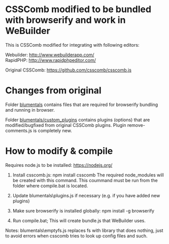 CSSComb modified to be bundled with browserify and work in WeBuilder
====================================================================

This is CSSComb modified for integrating with following editors:

Webuilder: http://www.webuilderapp.com/ <br>
RapidPHP: http://www.rapidphpeditor.com/

Original CSSComb: https://github.com/csscomb/csscomb.js

Changes from original
=====================

Folder [blumentals](blumentals/) contains files that are required for browserify bundling and running in browser.

Folder [blumentals/custom_plugins](blumentals/custom_plugins/) contains plugins (options) that are modified/bugfixed from original CSSComb plugins. Plugin remove-comments.js is completely new.

How to modify & compile
=======================

Requires node.js to be installed: https://nodejs.org/

1) Install csscomb.js: npm install csscomb
   The required node_modules will be created with this command.
   This coummand must be run from the folder where compile.bat is located.

2) Update blumentals\plugins.js if necessary (e.g. if you have added new plugins)

3) Make sure browserify is installed globally: npm install -g browserify

4) Run compile.bat; This will create bundle.js that WeBuilder uses.

Notes: blumentals\emptyfs.js replaces fs with library that does nothing, just to avoid errors when csscomb tries to look up config files and such.